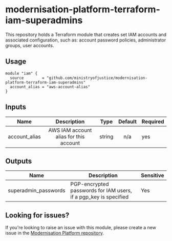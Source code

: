 # modernisation-platform-terraform-iam-superadmins

This repository holds a Terraform module that creates set IAM accounts and associated configuration, such as: account password policies, administrator groups, user accounts.

## Usage
```
module "iam" {
  source        = "github.com/ministryofjustice/modernisation-platform-terraform-iam-superadmins"
  account_alias = "aws-account-alias"
}
```

## Inputs
|      Name     |               Description              |  Type  | Default | Required |
|:-------------:|:--------------------------------------:|:------:|:-------:|----------|
| account_alias | AWS IAM account alias for this account | string | n/a     | yes      |

## Outputs
| Name                 | Description                                                      | Sensitive |
|----------------------|------------------------------------------------------------------|-----------|
| superadmin_passwords | PGP-encrypted passwords for IAM users, if a pgp_key is specified | Yes       |

## Looking for issues?
If you're looking to raise an issue with this module, please create a new issue in the [Modernisation Platform repository](https://github.com/ministryofjustice/modernisation-platform/issues).
